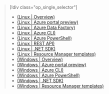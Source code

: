 > [!div class="op_single_selector"]
> * [(Linux | Overview)](../articles/hdinsight/hdinsight-hadoop-provision-linux-clusters.md)
> * [(Linux | Azure portal preview)](../articles/hdinsight/hdinsight-hadoop-create-linux-clusters-portal.md)
> * [(Linux | Azure Data Factory)](../articles/hdinsight/hdinsight-hadoop-create-linux-clusters-adf.md)
> * [(Linux | Azure CLI)](../articles/hdinsight/hdinsight-hadoop-create-linux-clusters-azure-cli.md)
> * [(Linux | Azure PowerShell)](../articles/hdinsight/hdinsight-hadoop-create-linux-clusters-azure-powershell.md)
> * [(Linux | REST API)](../articles/hdinsight/hdinsight-hadoop-create-linux-clusters-curl-rest.md)
> * [(Linux | .NET SDK)](../articles/hdinsight/hdinsight-hadoop-create-linux-clusters-dotnet-sdk.md)
> * [(Linux | Resource Manager templates)](../articles/hdinsight/hdinsight-hadoop-create-linux-clusters-arm-templates.md)
> * [(Windows | Overview)](/documentation/articles/hdinsight-provision-clusters/)
> * [(Windows | Azure portal preview)](/documentation/articles/hdinsight-hadoop-create-windows-clusters-portal/)
> * [(Windows | Azure CLI)](/documentation/articles/hdinsight-hadoop-create-windows-clusters-cli/)
> * [(Windows | Azure PowerShell)](/documentation/articles/hdinsight-hadoop-create-windows-clusters-powershell/)
> * [(Windows | .NET SDK)](/documentation/articles/hdinsight-hadoop-create-windows-clusters-dotnet-sdk/)
> * [(Windows | Resource Manager templates)](/documentation/articles/hdinsight-hadoop-create-windows-clusters-arm-templates/)
> 
>